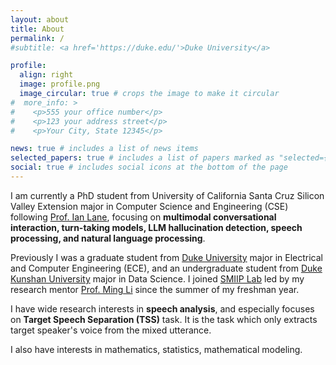 ```yaml
---
layout: about
title: About
permalink: /
#subtitle: <a href='https://duke.edu/'>Duke University</a>

profile:
  align: right
  image: profile.png
  image_circular: true # crops the image to make it circular
#  more_info: >
#    <p>555 your office number</p>
#    <p>123 your address street</p>
#    <p>Your City, State 12345</p>

news: true # includes a list of news items
selected_papers: true # includes a list of papers marked as "selected={true}"
social: true # includes social icons at the bottom of the page
---
```


I am currently a PhD student from University of California Santa Cruz Silicon Valley Extension major in Computer Science and Engineering (CSE) following [Prof. Ian Lane](https://ucsc-ai.github.io/member/ian/), focusing on **multimodal conversational interaction, turn-taking models, LLM hallucination detection, speech processing, and natural language processing**. 

Previously I was a graduate student from [Duke University](https://duke.edu/) major in Electrical and Computer Engineering (ECE), and an undergraduate student from [Duke Kunshan University](https://dukekunshan.edu.cn/en/about) major in Data Science.
I joined [SMIIP Lab](https://sites.duke.edu/dkusmiip/) led by my research
mentor [Prof. Ming Li](https://scholars.duke.edu/person/MingLi) since the summer of my freshman year.

I have wide research interests in **speech analysis**, and especially focuses on **Target Speech Separation (TSS)**
task. It is the task which only extracts target speaker's voice from the mixed utterance.

I also have interests in mathematics, statistics, mathematical modeling.
